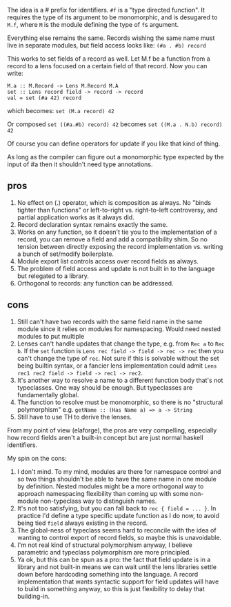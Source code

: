 
The idea is a \# prefix for identifiers.  `#f` is a "type directed function".  It
requires the type of its argument to be monomorphic, and is desugared to `M.f`,
where `M` is the module defining the type of `f`s argument.



Everything else remains the same.  Records wishing the same name must live in
separate modules, but field access looks like: `(#a . #b) record`



This works to set fields of a record as well.  Let M.f be a function from
a record to a lens focused on a certain field of that record.  Now you can
write:


```wiki
M.a :: M.Record -> Lens M.Record M.A
set :: Lens record field -> record -> record
val = set (#a 42) record
```


which becomes: `set (M.a record) 42`



Or composed `set ((#a.#b) record) 42` becomes `set ((M.a . N.b) record) 42`



Of course you can define operators for update if you like that kind of thing.



As long as the compiler can figure out a monomorphic type expected by the input
of \#a then it shouldn't need type annotations.


## pros


1. No effect on (.) operator, which is composition as always.  No "binds tighter than functions" or left-to-right vs. right-to-left controversy, and partial application works as it always did.
1. Record declaration syntax remains exactly the same.
1. Works on any function, so it doesn't tie you to the implementation of a record, you can remove a field and add a compatibility shim.  So no tension between directly exposing the record implementation vs. writing a bunch of set/modify boilerplate.
1. Module export list controls access over record fields as always.
1. The problem of field access and update is not built in to the language but relegated to a library.
1. Orthogonal to records: any function can be addressed.

## cons


1. Still can't have two records with the same field name in the same module since it relies on modules for namespacing.  Would need nested modules to put multiple 
1. Lenses can't handle updates that change the type, e.g. from `Rec a` to `Rec b`.  If the `set` function is `Lens rec field -> field -> rec -> rec` then you can't change the type of `rec`.  Not sure if this is solvable without the set being builtin syntax, or a fancier lens implementation could admit `Lens rec1 rec2 field -> field -> rec1 -> rec2`.
1. It's another way to resolve a name to a different function body that's not typeclasses.  One way should be enough.  But typeclasses are fundamentally global.
1. The function to resolve must be monomorphic, so there is no "structural polymorphism" e.g. `getName :: (Has Name a) => a -> String`
1. Still have to use TH to derive the lenses.


From my point of view (elaforge), the pros are very compelling, especially how record fields aren't a built-in concept but are just normal haskell identifiers.



My spin on the cons:


1. I don't mind.  To my mind, modules are there for namespace control and so two things shouldn't be able to have the same name in one module by definition.  Nested modules might be a more orthogonal way to approach namespacing flexibility than coming up with some non-module non-typeclass way to distinguish names.
1. It's not too satisfying, but you can fall back to `rec { field = ... }`.  In practice I'd define a type specific update function as I do now, to avoid being tied `field` always existing in the record.
1. The global-ness of typeclass seems hard to reconcile with the idea of wanting to control export of record fields, so maybe this is unavoidable.
1. I'm not real kind of structural polymorphism anyway, I believe parametric and typeclass polymorphism are more principled.
1. Ya ok, but this can be spun as a pro: the fact that field update is in a library and not built-in means we can wait until the lens libraries settle down before hardcoding something into the language.  A record implementation that wants syntactic support for field updates will have to build in something anyway, so this is just flexibility to delay that building-in.
